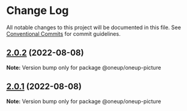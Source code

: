 # Change Log

All notable changes to this project will be documented in this file.
See [Conventional Commits](https://conventionalcommits.org) for commit guidelines.

## [2.0.2](https://github.com/leonplata/oneup-ui/compare/@oneup/oneup-picture@2.0.1...@oneup/oneup-picture@2.0.2) (2022-08-08)

**Note:** Version bump only for package @oneup/oneup-picture





## [2.0.1](https://github.com/leonplata/oneup-ui/compare/@oneup/oneup-picture@2.0.0...@oneup/oneup-picture@2.0.1) (2022-08-08)

**Note:** Version bump only for package @oneup/oneup-picture
